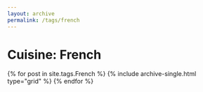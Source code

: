 ```yaml
---
layout: archive
permalink: /tags/french
---
```


# Cuisine: French

<div class="tiles">
{% for post in site.tags.French %}
  {% include archive-single.html type="grid" %}
{% endfor %}
</div><!-- /.tiles -->
